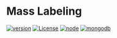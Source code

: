 # Mass Labeling

[![version](https://img.shields.io/badge/version-2.0.1-brightgreen.svg)](https://github.com/ukitgroup/mass-labeling/tree/v2.0.1)
[![License](https://img.shields.io/badge/License-Apache%202.0-brightgreen.svg)](https://opensource.org/licenses/Apache-2.0)
[![node](https://img.shields.io/badge/node-v9.10.0-brightgreen.svg)](https://nodejs.org/)
[![mongodb](https://img.shields.io/badge/mongodb-v3.6.3-brightgreen.svg)](https://mongodb.com/)

